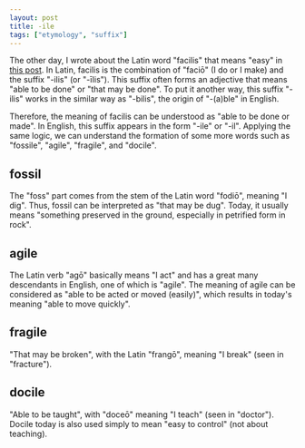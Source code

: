 ```yaml
---
layout: post
title: -ile
tags: ["etymology", "suffix"]
---
```


The other day, I wrote about the Latin word "facilis" that means "easy" in [this post](https://koki-yamaguchi.github.io/2021/12/02/facilis.html).
In Latin, facilis is the combination of "faciō" (I do or I make) and the suffix "-ilis" (or "-īlis").
This suffix often forms an adjective that means "able to be done" or "that may be done".
To put it another way, this suffix "-ilis" works in the similar way as "-bilis", the origin of "-(a)ble" in English.

Therefore, the meaning of facilis can be understood as "able to be done or made".
In English, this suffix appears in the form "-ile" or "-il".
Applying the same logic, we can understand the formation of some more words such as "fossile", "agile", "fragile", and "docile".

## fossil
The "foss" part comes from the stem of the Latin word "fodiō", meaning "I dig".
Thus, fossil can be interpreted as "that may be dug".
Today, it usually means "something preserved in the ground, especially in petrified form in rock".

## agile
The Latin verb "agō" basically means "I act" and has a great many descendants in English, one of which is "agile".
The meaning of agile can be considered as "able to be acted or moved (easily)", which results in today's meaning "able to move quickly".

## fragile
"That may be broken", with the Latin "frangō", meaning "I break" (seen in "fracture").

## docile
"Able to be taught", with "doceō" meaning "I teach" (seen in "doctor").
Docile today is also used simply to mean "easy to control" (not about teaching).

